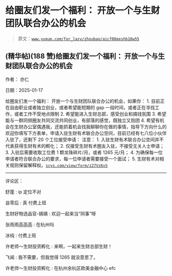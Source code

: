 # 给圈友们发一个福利： 开放一个与生财团队联合办公的机会

> 原文：[`www.yuque.com/for_lazy/zhoubao/aicf88eeshb18w55`](https://www.yuque.com/for_lazy/zhoubao/aicf88eeshb18w55)

## (精华帖)(188 赞)给圈友们发一个福利： 开放一个与生财团队联合办公的机会

作者： 亦仁

日期：2025-01-17

给圈友们发一个福利： 开放一个与生财团队联合办公的机会，如果你： 1. 目前正在自由职业或者独立创业，或者希望能短期的 gap 一段时间，或者正在寻找工作，或者工作不受地点限制 2. 希望能进入生财总部，感受创业和搞钱氛围 3. 希望能与一群同频圈友共同交流共同创业，有部落的感觉，既独立又抱团 4. 希望有机会在生财办公室偶遇我，还能抓着机会找我聊聊你在做的事情，指导下方向什么的
欢迎你填写下方表单，申请入驻生财有术联合办公空间，目前已经有七八位小伙伴入驻了，还剩下 20 个工位接受申请： 注意： 1. 入驻生财有术联合办公空间并不代表获得生财有术的孵化； 2. 仅接受生财有术圈友入驻，不接受无关人士申请； 3. 入驻后需要收取工位费 1
颗龙珠碎片/月，或者 1265 元/月； 4. 为确保每一位申请者符合联合办公的要求，每一位申请者需要接受一个面试； 5. 生财有术对相关规则保留解释权。[`scys.com/view/form/z27Vz6vS`](https://scys.com/view/form/z27Vz6vS)

* * *

评论区：

舒蓬 : ip 定位不对

韭零后 : 真 付费上班

生财好物选品官-婧婧 : 欢迎一起来当“同事”呀

张雨雨菡菡菡 : 在杭州吗

冰纯 : 付费上班

许老师～生财投资孵化 : 来啊，一起来生财总部生财！

飞闻 : 我不需要，但我觉得 1265 就没意思了。

许老师～生财投资孵化 : 在杭州余杭区欧美金融中心 efc